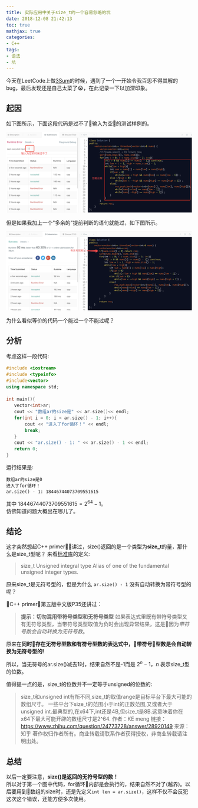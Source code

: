 ```yaml
---
title: 实际应用中关于size_t的一个容易忽略的坑
date: 2018-12-08 21:42:13
toc: true
mathjax: true
categories: 
- C++
tags:
- 语法
- 坑
---
```


今天在LeetCode上做[3Sum](https://leetcode.com/problems/3sum/)的时候，遇到了一个一开始令我百思不得其解的bug，最后发现还是自己太菜了😭，在此记录一下以加深印象。

<!-- more -->

## 起因
如下图所示，下面这段代码是过不了输入为空的测试样例的。
<center>
<img src="./size-t/1.png" width="700" class="full-image">
</center>


但是如果我加上一个"多余的"提前判断的语句就能过，如下图所示。
<center>
<img src="./size-t/2.png" width="700" class="full-image">
</center>

为什么看似等价的代码一个能过一个不能过呢？

## 分析
考虑这样一段代码:
``` C++
#include <iostream>
#include <typeinfo>
#include<vector>
using namespace std;

int main(){
   vector<int>ar;
   cout << "数组ar的size是" << ar.size()<< endl;
   for(int i = 0; i < ar.size() - 1; i++){
       cout << "进入了for循环！" << endl;
       break;
   }
   cout << "ar.size() - 1: " << ar.size() - 1 << endl;
   return 0;
}
```

运行结果是:
```
数组ar的size是0
进入了for循环！
ar.size() - 1: 18446744073709551615
```
其中 $18446744073709551615 = 2^{64} - 1$。  
仿佛知道问题大概出在哪儿了。

## 结论
这才突然想起C++ primer讲过，size()返回的是一个类型为**size_t**的量，那什么是size_t型呢？
来看[标准库](http://www.cplusplus.com/reference/cstring/size_t/)的定义:
> size_t
Unsigned integral type
Alias of one of the fundamental unsigned integer types.

原来size_t是无符号型的，但是为什么 `ar.size() - 1` 没有自动转换为带符号型的呢？

C++ primer第五版中文版P35还讲过：
> **提示：切勿混用带符号类型和无符号类型**
如果表达式里既有带符号类型又有无符号类型，当带符号类型取值为负时会出现异常结果，这是因为*带符号数会自动转换为无符号数*。

原来在**同时存在无符号型数和有符号型数的表达式中，带符号型数是会自动转换为无符号型的!**

所以，当无符号的ar.size()减去1时，结果自然不是-1而是 $2^{n} - 1$，$n$ 表示size_t型的位数。

值得提一点的是，size_t的位数并不一定等于unsigned的位数的:
> size_t和unsigned int有所不同,size_t的取值range是目标平台下最大可能的数组尺寸。
一些平台下size_t的范围小于int的正数范围,又或者大于unsigned int.最典型的,在x64下,int还是4B,但size_t是8B.这意味着你在x64下最大可能开辟的数组尺寸是2^64.
作者：KE meng
链接：https://www.zhihu.com/question/24773728/answer/28920149
来源：知乎
著作权归作者所有。商业转载请联系作者获得授权，非商业转载请注明出处。

## 总结
以后一定要注意，**size()是返回的无符号型的数！**   
所以对于第一个图中代码，for循环内部是会执行的，结果自然不对了(越界)。以后要用到数组的size时，还是先定义`int len = ar.size()`，这样不仅不会反犯这次这个错误，还能方便多次使用。

